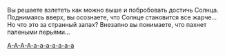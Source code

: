 Вы решаете взлететь как можно выше и побробовать достичь Солнца.
Поднимаясь вверх, вы осознаете, что Солнце становится все жарче...
Но что это за странный запах? Внезапно вы понимаете, что пахнет палеными перьями...

[  А-А-А-А-а-а-а-а-а-а-а](../window/win-scream/win-scream.md)
